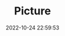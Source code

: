 ---
weight: 1
images:
- /images/edited/91.jpeg
title: Picture
date: 2022-10-24 22:59:53
tags:
- luminar
- work
---